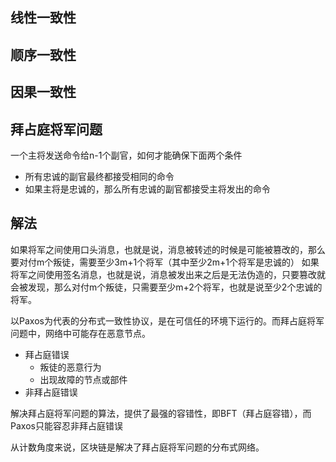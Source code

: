 ## 线性一致性
## 顺序一致性
## 因果一致性



## 拜占庭将军问题

一个主将发送命令给n-1个副官，如何才能确保下面两个条件
- 所有忠诚的副官最终都接受相同的命令
- 如果主将是忠诚的，那么所有忠诚的副官都接受主将发出的命令

## 解法
如果将军之间使用口头消息，也就是说，消息被转述的时候是可能被篡改的，那么要对付m个叛徒，需要至少3m+1个将军（其中至少2m+1个将军是忠诚的）
如果将军之间使用签名消息，也就是说，消息被发出来之后是无法伪造的，只要篡改就会被发现，那么对付m个叛徒，只需要至少m+2个将军，也就是说至少2个忠诚的将军。

以Paxos为代表的分布式一致性协议，是在可信任的环境下运行的。而拜占庭将军问题中，网络中可能存在恶意节点。


- 拜占庭错误
    - 叛徒的恶意行为
    - 出现故障的节点或部件
- 非拜占庭错误

解决拜占庭将军问题的算法，提供了最强的容错性，即BFT（拜占庭容错），而Paxos只能容忍非拜占庭错误

从计数角度来说，区块链是解决了拜占庭将军问题的分布式网络。